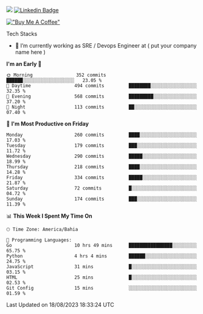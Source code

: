![](https://komarev.com/ghpvc/?username=miltlima&color=blue) [![Linkedin Badge](https://img.shields.io/badge/-LinkedIn-blue?style=flat-square&logo=Linkedin&logoColor=white&link=https://www.linkedin.com/in/miltonlimaj/)](https://www.linkedin.com/in/miltonlimaj/) 

[!["Buy Me A Coffee"](https://img.shields.io/badge/Buy_Me_A_Coffee-FFDD00?style=for-the-badge&logo=buy-me-a-coffee&logoColor=black)](https://www.buymeacoffee.com/miltlima)

Tech Stacks
                 

- 🔭 I’m currently working as SRE / Devops Engineer at ( put your company name here )


<!--START_SECTION:waka-->
**I'm an Early 🐤** 

```text
🌞 Morning                352 commits         ██████░░░░░░░░░░░░░░░░░░░   23.05 % 
🌆 Daytime                494 commits         ████████░░░░░░░░░░░░░░░░░   32.35 % 
🌃 Evening                568 commits         █████████░░░░░░░░░░░░░░░░   37.20 % 
🌙 Night                  113 commits         ██░░░░░░░░░░░░░░░░░░░░░░░   07.40 % 
```
📅 **I'm Most Productive on Friday** 

```text
Monday                   260 commits         ████░░░░░░░░░░░░░░░░░░░░░   17.03 % 
Tuesday                  179 commits         ███░░░░░░░░░░░░░░░░░░░░░░   11.72 % 
Wednesday                290 commits         █████░░░░░░░░░░░░░░░░░░░░   18.99 % 
Thursday                 218 commits         ████░░░░░░░░░░░░░░░░░░░░░   14.28 % 
Friday                   334 commits         █████░░░░░░░░░░░░░░░░░░░░   21.87 % 
Saturday                 72 commits          █░░░░░░░░░░░░░░░░░░░░░░░░   04.72 % 
Sunday                   174 commits         ███░░░░░░░░░░░░░░░░░░░░░░   11.39 % 
```


📊 **This Week I Spent My Time On** 

```text
🕑︎ Time Zone: America/Bahia

💬 Programming Languages: 
Go                       10 hrs 49 mins      ████████████████░░░░░░░░░   65.75 % 
Python                   4 hrs 4 mins        ██████░░░░░░░░░░░░░░░░░░░   24.75 % 
JavaScript               31 mins             █░░░░░░░░░░░░░░░░░░░░░░░░   03.15 % 
HTML                     25 mins             █░░░░░░░░░░░░░░░░░░░░░░░░   02.53 % 
Git Config               15 mins             ░░░░░░░░░░░░░░░░░░░░░░░░░   01.59 % 
```


 Last Updated on 18/08/2023 18:33:24 UTC
<!--END_SECTION:waka-->

